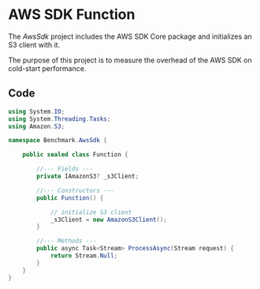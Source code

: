 # AWS SDK Function

The _AwsSdk_ project includes the AWS SDK Core package and initializes an S3 client with it.

The purpose of this project is to measure the overhead of the AWS SDK on cold-start performance.

## Code

```csharp
using System.IO;
using System.Threading.Tasks;
using Amazon.S3;

namespace Benchmark.AwsSdk {

    public sealed class Function {

        //--- Fields ---
        private IAmazonS3? _s3Client;

        //--- Constructors ---
        public Function() {

            // initialize S3 client
            _s3Client = new AmazonS3Client();
        }

        //--- Methods ---
        public async Task<Stream> ProcessAsync(Stream request) {
            return Stream.Null;
        }
    }
}
```